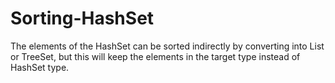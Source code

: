 # Sorting-HashSet
 The elements of the HashSet can be sorted indirectly by converting into List or TreeSet, but this will keep the elements in the target type instead of HashSet type.
